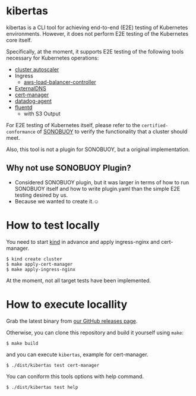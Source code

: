 # kibertas

kibertas is a CLI tool for achieving end-to-end (E2E) testing of Kubernetes environments. However, it does not perform E2E testing of the Kubernetes core itself.

Specifically, at the moment, it supports E2E testing of the following tools necessary for Kubernetes operations:

- [cluster autoscaler](https://github.com/kubernetes/autoscaler/tree/master/cluster-autoscaler)
- Ingress
    - [aws-load-balancer-controller](https://kubernetes-sigs.github.io/aws-load-balancer-controller/v2.6/)
- [ExternalDNS](https://github.com/kubernetes-sigs/external-dns)
- [cert-manager](https://cert-manager.io/)
- [datadog-agent](https://github.com/DataDog/datadog-agent)
- [fluentd](https://github.com/fluent/fluentd)
  - with S3 Output

For E2E testing of Kubernetes itself, please refer to the `certified-conformance` of [SONOBUOY](https://sonobuoy.io/) to verify the functionality that a cluster should meet.

Also, this tool is not a plugin for SONOBUOY, but a original implementation.

## Why not use SONOBUOY Plugin?

- Considered SONOBUOY plugin, but it was larger in terms of how to run SONOBUOY itself and how to write plugin.yaml than the simple E2E testing desired by us.
- Because we wanted to create it.☺️

# How to test locally

You need to start [kind](https://github.com/kubernetes-sigs/kind) in advance and apply ingress-nginx and cert-manager.

```
$ kind create cluster
$ make apply-cert-manager
$ make apply-ingress-nginx
```

At the moment, not all target tests have been implemented.

# How to execute locallity

Grab the latest binary from [our GitHub releases page](https://github.com/chatwork/kibertas/releases).

Otherwise, you can clone this repository and build it yourself using `make`:

```
$ make build
```

and you can execute `kibertas`, example for cert-manager.

```
$ ./dist/kibertas test cert-manager
```

You can coniform this tools options with help command.

```
$ ./dist/kibertas test help
```